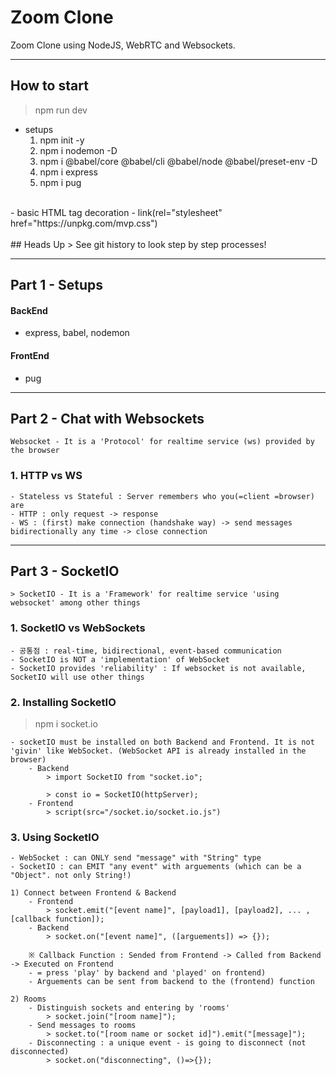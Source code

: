 # Zoom Clone
Zoom Clone using NodeJS, WebRTC and Websockets.

---
## How to start
> npm run dev

- setups
    1. npm init -y
    2. npm i nodemon -D
    3. npm i @babel/core @babel/cli @babel/node @babel/preset-env -D
    4. npm i express
    5. npm i pug
<br>
- basic HTML tag decoration
    - link(rel="stylesheet" href="https://unpkg.com/mvp.css")
<br><br>
## Heads Up
> See git history to look step by step processes!

---
## Part 1 - Setups
#### BackEnd
- express, babel, nodemon

#### FrontEnd
- pug

---
## Part 2 - Chat with Websockets
    Websocket - It is a 'Protocol' for realtime service (ws) provided by the browser
### 1. HTTP vs WS
    - Stateless vs Stateful : Server remembers who you(=client =browser) are
    - HTTP : only request -> response
    - WS : (first) make connection (handshake way) -> send messages bidirectionally any time -> close connection

---
## Part 3 - SocketIO
    > SocketIO - It is a 'Framework' for realtime service 'using websocket' among other things
### 1. SocketIO vs WebSockets
    - 공통점 : real-time, bidirectional, event-based communication
    - SocketIO is NOT a 'implementation' of WebSocket 
    - SocketIO provides 'reliability' : If websocket is not available, SocketIO will use other things

### 2. Installing SocketIO
> npm i socket.io

    - socketIO must be installed on both Backend and Frontend. It is not 'givin' like WebSocket. (WebSocket API is already installed in the browser)
        - Backend
            > import SocketIO from "socket.io";

            > const io = SocketIO(httpServer);
        - Frontend
            > script(src="/socket.io/socket.io.js")

### 3. Using SocketIO
    - WebSocket : can ONLY send "message" with "String" type
    - SocketIO : can EMIT "any event" with arguements (which can be a "Object". not only String!)

    1) Connect between Frontend & Backend
        - Frontend
            > socket.emit("[event name]", [payload1], [payload2], ... , [callback function]);
        - Backend
            > socket.on("[event name]", ([arguements]) => {});

        ※ Callback Function : Sended from Frontend -> Called from Backend -> Executed on Frontend
        - = press 'play' by backend and 'played' on frontend)
        - Arguements can be sent from backend to the (frontend) function

    2) Rooms
        - Distinguish sockets and entering by 'rooms'
            > socket.join("[room name]");
        - Send messages to rooms
            > socket.to("[room name or socket id]").emit("[message]");
        - Disconnecting : a unique event - is going to disconnect (not disconnected)
            > socket.on("disconnecting", ()=>{});